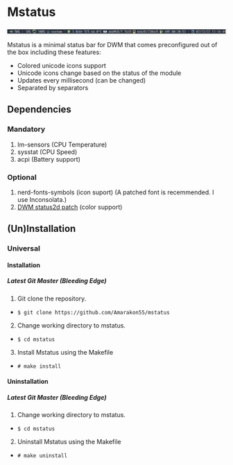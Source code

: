 # Mstatus
<img src="example.png">

Mstatus is a minimal status bar for DWM that comes preconfigured out of the box including these features:
* Colored unicode icons support
* Unicode icons change based on the status of the module
* Updates every millisecond (can be changed)
* Separated by separators

## Dependencies
### Mandatory
1. lm-sensors (CPU Temperature)
1. sysstat (CPU Speed)
1. acpi (Battery support)
### Optional
1. nerd-fonts-symbols (icon suport) (A patched font is recemmended. I use Inconsolata.)
1. [DWM status2d patch](https://dwm.suckless.org/patches/status2d/) (color support)

## (Un)Installation
### Universal
#### Installation
##### Latest Git Master (Bleeding Edge)
1. Git clone the repository.
* `$ git clone https://github.com/Amarakon55/mstatus`
2. Change working directory to mstatus.
* `$ cd mstatus`
3. Install Mstatus using the Makefile
* `# make install`
#### Uninstallation
##### Latest Git Master (Bleeding Edge)
1. Change working directory to mstatus.
* `$ cd mstatus`
2. Uninstall Mstatus using the Makefile
* `# make uninstall`
